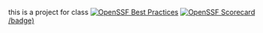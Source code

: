 this is a project for class
[![OpenSSF Best Practices](https://www.bestpractices.dev/projects/8492/badge)](https://www.bestpractices.dev/projects/8492)
[![OpenSSF Scorecard](https://api.securityscorecards.dev/projects/github.com/Lerbernard/https://github.com/Lerbernard/project)/badge)](https://securityscorecards.dev/viewer/?uri=github.com/Lerbernard/https://github.com/Lerbernard/project/https://github.com/Lerbernard/project)
